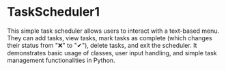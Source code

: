 # TaskScheduler1
This simple task scheduler allows users to interact with a text-based menu. They can add tasks, view tasks, mark tasks as complete (which changes their status from "❌" to "✔"), delete tasks, and exit the scheduler. It demonstrates basic usage of classes, user input handling, and simple task management functionalities in Python.

